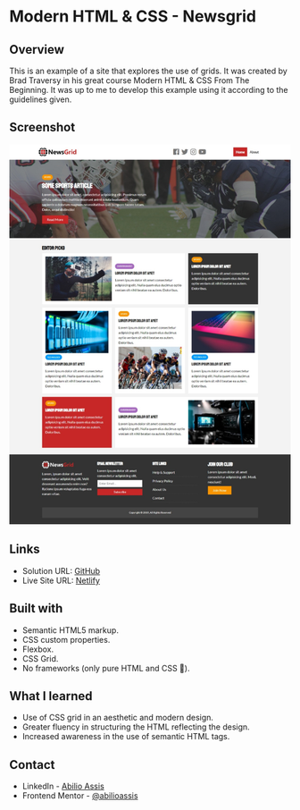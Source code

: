 # Modern HTML & CSS - Newsgrid

## Overview

This is an example of a site that explores the use of grids.
It was created by Brad Traversy in his great course Modern HTML & CSS From The Beginning.
It was up to me to develop this example using it according to the guidelines given.

## Screenshot

![](design/screenshot.jpeg)

## Links

- Solution URL: [GitHub](XXX)
- Live Site URL: [Netlify](XXX)

## Built with

- Semantic HTML5 markup.
- CSS custom properties.
- Flexbox.
- CSS Grid.
- No frameworks (only pure HTML and CSS 🏅).

## What I learned

- Use of CSS grid in an aesthetic and modern design.
- Greater fluency in structuring the HTML reflecting the design.
- Increased awareness in the use of semantic HTML tags.

## Contact

- LinkedIn - [Abilio Assis](https://www.linkedin.com/in/abilio-assis/)
- Frontend Mentor - [@abilioassis](https://www.frontendmentor.io/profile/abilioassis)
